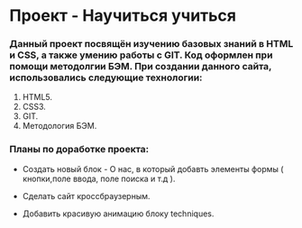# Проект - Научиться учиться

### Данный проект посвящён изучению базовых знаний в HTML и CSS, а также умению работы с GIT. Код оформлен при помощи методолгии БЭМ. При создании данного сайта, использовались следующие технологии:

1. HTML5.
2. CSS3.
3. GIT.
4. Методология БЭМ.

### Планы по доработке проекта:

* Создать новый блок - О нас, в который добавть элементы формы ( кнопки,поле ввода, поле поиска и т.д ).

* Сделать сайт кроссбраузерным.

* Добавить красивую анимацию блоку techniques.



